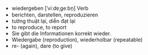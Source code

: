 
- wiedergeben	[ˈviːdɐˌɡeːbn̩]	Verb	
- berichten, darstellen, reproduzieren	
- tường thuật lại, diễn đạt lại	
- to reproduce, to report	
- Sie gibt die Informationen korrekt wieder.	
- Wiedergabe (reproduction), wiederholbar (repeatable)	
- re- (again), dare (to give)